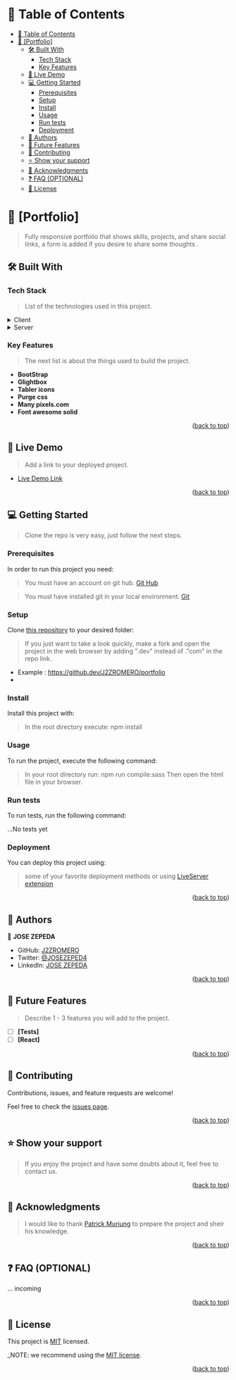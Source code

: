 <a name="readme-top"></a>

<!-- TABLE OF CONTENTS -->

# 📗 Table of Contents

- [📗 Table of Contents](#-table-of-contents)
- [📖 \[Portfolio\] ](#-portfolio-)
  - [🛠 Built With ](#-built-with-)
    - [Tech Stack ](#tech-stack-)
    - [Key Features ](#key-features-)
  - [🚀 Live Demo ](#-live-demo-)
  - [💻 Getting Started ](#-getting-started-)
    - [Prerequisites](#prerequisites)
    - [Setup](#setup)
    - [Install](#install)
    - [Usage](#usage)
    - [Run tests](#run-tests)
    - [Deployment](#deployment)
  - [👥 Authors ](#-authors-)
  - [🔭 Future Features ](#-future-features-)
  - [🤝 Contributing ](#-contributing-)
  - [⭐️ Show your support ](#️-show-your-support-)
  - [🙏 Acknowledgments ](#-acknowledgments-)
  - [❓ FAQ (OPTIONAL) ](#-faq-optional-)
  - [📝 License ](#-license-)

<!-- PROJECT DESCRIPTION -->

# 📖 [Portfolio] <a name="portfolio-"></a>

> Fully responsive portfolio that shows skills, projects, and share social links, a form is added if you desire to share some thoughts .


## 🛠 Built With <a name="built-with"></a>

### Tech Stack <a name="tech-stack"></a>

> List of the technologies used in this project.

<details>
  <summary>Client</summary>
  <ul>
    <li><a href="https://code.visualstudio.com/">Vs code</a></li>
    <li><a href="https://getbootstrap.com/docs/5.0/getting-started/introduction/">Bootstrap 5+</a></li>
  </ul>
</details>


<details>
  <summary>Server</summary>
  <ul>
    <li><a href="https://nodejs.org/es">Node</a></li>
  </ul>
</details>

<!-- Features -->

### Key Features <a name="key-features"></a>

> The next list is about the things used to build the project.

- **BootStrap**
- **Glightbox**
- **Tabler icons**
- **Purge css**
- **Many pixels.com**
- **Font awesome solid**

<p align="right">(<a href="#readme-top">back to top</a>)</p>

<!-- LIVE DEMO -->

## 🚀 Live Demo <a name="live-demo"></a>

> Add a link to your deployed project.

- [Live Demo Link](https://j2zromero.github.io/portfolio/)

<p align="right">(<a href="#readme-top">back to top</a>)</p>

<!-- GETTING STARTED -->

## 💻 Getting Started <a name="getting-started"></a>

> Clone the repo is very easy, just follow the next steps.

### Prerequisites

In order to run this project you need:

> You must have an account on git hub. [Git Hub](https://github.com/)

> You must have installed git in your local environment. [Git](https://git-scm.com/download/win)

### Setup

Clone [this repository](https://github.com/J2ZROMERO/portfolio) to your desired folder:

> If you just want to take a look quickly, make a fork and open the project in the web browser by adding ".dev" instead of ."com" in the repo link.
- Example : https://github.dev/J2ZROMERO/portfolio
- 
### Install

Install this project with:
> In the root directory execute:
> npm install

### Usage

To run the project, execute the following command:

> In your root directory run:
> npm run compile:sass
> Then open the html file in your browser.


### Run tests

To run tests, run the following command:

...No tests yet

### Deployment

You can deploy this project using:

> some of your favorite deployment methods or using [LiveServer extension](https://marketplace.visualstudio.com/items?itemName=ritwickdey.LiveServer)

<p align="right">(<a href="#readme-top">back to top</a>)</p>

<!-- AUTHORS -->

## 👥 Authors <a name="authors"></a>


👤 **JOSE ZEPEDA**

- GitHub: [J2ZROMERO](https://github.com/J2ZROMERO)
- Twitter: [@JOSEZEPED4](https://twitter.com/JOSEZEPED4)
- LinkedIn: [JOSE ZEPEDA](https://www.linkedin.com/in/jose-zromero/)

<p align="right">(<a href="#readme-top">back to top</a>)</p>

<!-- FUTURE FEATURES -->

## 🔭 Future Features <a name="future-features"></a>

> Describe 1 - 3 features you will add to the project.

- [ ] **[Tests]**
- [ ] **[React]**

<p align="right">(<a href="#readme-top">back to top</a>)</p>

<!-- CONTRIBUTING -->

## 🤝 Contributing <a name="contributing"></a>

Contributions, issues, and feature requests are welcome!

Feel free to check the [issues page](https://github.com/J2ZROMERO/portfolio/issues).

<p align="right">(<a href="#readme-top">back to top</a>)</p>

<!-- SUPPORT -->

## ⭐️ Show your support <a name="support"></a>

> If you enjoy the project and have some doubts about it, feel free to contact us.

<p align="right">(<a href="#readme-top">back to top</a>)</p>

<!-- ACKNOWLEDGEMENTS -->

## 🙏 Acknowledgments <a name="acknowledgements"></a>

> I would like to thank [Patrick Muriung](https://www.youtube.com/channel/UCEtlYWZil1WbX2LoqF2qocQ) to prepare the project and sheir his knowledge.


<p align="right">(<a href="#readme-top">back to top</a>)</p>

<!-- FAQ (optional) -->

## ❓ FAQ (OPTIONAL) <a name="faq"></a>

... incoming

<p align="right">(<a href="#readme-top">back to top</a>)</p>

<!-- LICENSE -->

## 📝 License <a name="license"></a>

This project is [MIT](./LICENSE) licensed.

_NOTE: we recommend using the [MIT license](https://github.com/J2ZROMERO/portfolio/blob/dev/MIT.md).

<p align="right">(<a href="#readme-top">back to top</a>)</p>